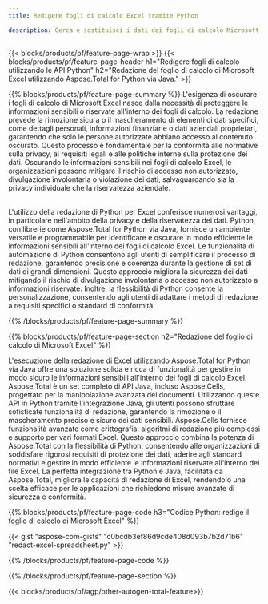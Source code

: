 ```yaml
---
title: Redigere fogli di calcolo Excel tramite Python 

description: Cerca e sostituisci i dati dei fogli di calcolo Microsoft Excel XLSX XLS tramite l'applicazione Python.
---
```


{{< blocks/products/pf/feature-page-wrap >}}
{{< blocks/products/pf/feature-page-header h1="Redigere fogli di calcolo utilizzando le API Python" h2="Redazione del foglio di calcolo di Microsoft Excel utilizzando Aspose.Total for Python via Java." >}}

{{% blocks/products/pf/feature-page-summary %}}
L'esigenza di oscurare i fogli di calcolo di Microsoft Excel nasce dalla necessità di proteggere le informazioni sensibili o riservate all'interno dei fogli di calcolo. La redazione prevede la rimozione sicura o il mascheramento di elementi di dati specifici, come dettagli personali, informazioni finanziarie o dati aziendali proprietari, garantendo che solo le persone autorizzate abbiano accesso al contenuto oscurato. Questo processo è fondamentale per la conformità alle normative sulla privacy, ai requisiti legali e alle politiche interne sulla protezione dei dati. Oscurando le informazioni sensibili nei fogli di calcolo Excel, le organizzazioni possono mitigare il rischio di accesso non autorizzato, divulgazione involontaria o violazione dei dati, salvaguardando sia la privacy individuale che la riservatezza aziendale. <br /><br />

L'utilizzo della redazione di Python per Excel conferisce numerosi vantaggi, in particolare nell'ambito della privacy e della riservatezza dei dati. Python, con librerie come Aspose.Total for Python via Java, fornisce un ambiente versatile e programmabile per identificare e oscurare in modo efficiente le informazioni sensibili all'interno dei fogli di calcolo Excel. Le funzionalità di automazione di Python consentono agli utenti di semplificare il processo di redazione, garantendo precisione e coerenza durante la gestione di set di dati di grandi dimensioni. Questo approccio migliora la sicurezza dei dati mitigando il rischio di divulgazione involontaria o accesso non autorizzato a informazioni riservate. Inoltre, la flessibilità di Python consente la personalizzazione, consentendo agli utenti di adattare i metodi di redazione a requisiti specifici o standard di conformità.

{{% /blocks/products/pf/feature-page-summary  %}}

{{% blocks/products/pf/feature-page-section  h2="Redazione del foglio di calcolo di Microsoft Excel" %}}

L'esecuzione della redazione di Excel utilizzando Aspose.Total for Python via Java offre una soluzione solida e ricca di funzionalità per gestire in modo sicuro le informazioni sensibili all'interno dei fogli di calcolo Excel. Aspose.Total è un set completo di API Java, incluso Aspose.Cells, progettato per la manipolazione avanzata dei documenti. Utilizzando queste API in Python tramite l'integrazione Java, gli utenti possono sfruttare sofisticate funzionalità di redazione, garantendo la rimozione o il mascheramento preciso e sicuro dei dati sensibili. Aspose.Cells fornisce funzionalità avanzate come crittografia, algoritmi di redazione più complessi e supporto per vari formati Excel. Questo approccio combina la potenza di Aspose.Total con la flessibilità di Python, consentendo alle organizzazioni di soddisfare rigorosi requisiti di protezione dei dati, aderire agli standard normativi e gestire in modo efficiente le informazioni riservate all'interno dei file Excel. La perfetta integrazione tra Python e Java, facilitata da Aspose.Total, migliora le capacità di redazione di Excel, rendendolo una scelta efficace per le applicazioni che richiedono misure avanzate di sicurezza e conformità.

{{% blocks/products/pf/feature-page-code h3="Codice Python: redige il foglio di calcolo di Microsoft Excel" %}}

{{< gist "aspose-com-gists" "c0bcdb3ef86d9cde408d093b7b2d71b6" "redact-excel-spreadsheet.py" >}}

{{% /blocks/products/pf/feature-page-code  %}}

{{% /blocks/products/pf/feature-page-section %}}

{{< blocks/products/pf/agp/other-autogen-total-feature>}}